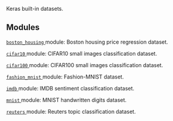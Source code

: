Keras built-in datasets.



## Modules
[ `boston_housing` ](https://tensorflow.google.cn/api_docs/python/tf/compat/v1/keras/datasets/boston_housing) module: Boston housing price regression dataset.

[ `cifar10` ](https://tensorflow.google.cn/api_docs/python/tf/compat/v1/keras/datasets/cifar10) module: CIFAR10 small images classification dataset.

[ `cifar100` ](https://tensorflow.google.cn/api_docs/python/tf/compat/v1/keras/datasets/cifar100) module: CIFAR100 small images classification dataset.

[ `fashion_mnist` ](https://tensorflow.google.cn/api_docs/python/tf/compat/v1/keras/datasets/fashion_mnist) module: Fashion-MNIST dataset.

[ `imdb` ](https://tensorflow.google.cn/api_docs/python/tf/compat/v1/keras/datasets/imdb) module: IMDB sentiment classification dataset.

[ `mnist` ](https://tensorflow.google.cn/api_docs/python/tf/compat/v1/keras/datasets/mnist) module: MNIST handwritten digits dataset.

[ `reuters` ](https://tensorflow.google.cn/api_docs/python/tf/compat/v1/keras/datasets/reuters) module: Reuters topic classification dataset.

